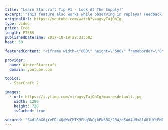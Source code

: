```yaml
---
title: "Learn Starcraft Tip #1 - Look At The Supply!"
excerpt: "This feature also works while observing in replays! Feedback and tip suggestions are appreciated :)"
originalUrl: https://youtube.com/watch?v=ugvyTajOhIg
type: video
price: Free
length: PT58S
publishedDateTime: 2017-10-19T22:31:50Z
heat: 50

featuredContent: "<iframe width=\"800\" height=\"500\" frameborder=\"0\" src=\"https://www.youtube.com/embed/ugvyTajOhIg\" allow=\"accelerometer; autoplay; encrypted-media; gyroscope; picture-in-picture\" allowfullscreen></iframe>"

provider:
  name: WinterStarcraft
  domain: youtube.com

topics:
  - StarCraft 2

images:
  - url: https://i.ytimg.com/vi/ugvyTajOhIg/maxresdefault.jpg
    width: 1280
    height: 720
    isCached: true

secured: "S4dlBhX0jYvFDL4QqWxCMTK9Fhg3kQjkPN6RX/2B4/d5Wd4UMx81481UYtPMk0DSQ7+r32IRTJIVRc20b+hkMn1MsCIT/Xx6HEYkxiQLMPnbOvXEyJYZzwybGoGOMb/YQxyomJNlROsChDpIVqXQVTFRUAybvtdwLtRfSKSukH9EfoIneQAoSDyP2hKr5EXhdVFv+zdYgAmFNW3uTCI1vBO0r+nA0rfC9b3ep5Mm9NdKluzN94tNLoRCB7PTHBEmVBKyLifx0Pic1OCzkQKsjgsnpR8Bqj6Vx3Q/4uoOKeG4MFP/Fw0QC31lOE5rzPo20QBm8S1rrPHP3XcIqxahdz90Q/uot9hcKfKw/G04TQ3IL78raazCggUnS5VtNFXLKBblkjSdEHg6WectonpuG9KRntPe4mT3MIKREen1oyM=;+zRFkZ6aiDDx2fYPo6gIGA=="
---
```


